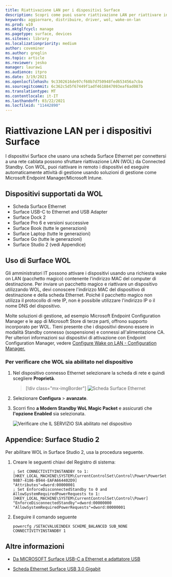 ```yaml
---
title: Riattivazione LAN per i dispositivi Surface
description: Scopri come puoi usare riattivazione LAN per riattivare in remoto i dispositivi per eseguire automaticamente le attività di gestione.
keywords: aggiornare, distribuire, driver, wol, wake-on-lan
ms.prod: w10
ms.mktglfcycl: manage
ms.pagetype: surface, devices
ms.sitesec: library
ms.localizationpriority: medium
author: coveminer
ms.author: greglin
ms.topic: article
ms.reviewer: jesko
manager: laurawi
ms.audience: itpro
ms.date: 3/19/2021
ms.openlocfilehash: 9c3302616de97cf60b7d750948fed653456a7cba
ms.sourcegitcommit: 6c362c5d5f67449f1adf4618847093eaf6ad087b
ms.translationtype: MT
ms.contentlocale: it-IT
ms.lasthandoff: 03/22/2021
ms.locfileid: "11442890"
---
```

# <a name="wake-on-lan-for-surface-devices"></a>Riattivazione LAN per i dispositivi Surface

I dispositivi Surface che usano una scheda Surface Ethernet per connettersi a una rete cablata possono sfruttare riattivazione LAN (WOL) da Connected Standby. Con WOL, puoi riattivare in remoto i dispositivi ed eseguire automaticamente attività di gestione usando soluzioni di gestione come Microsoft Endpoint Manager/Microsoft Intune.

## <a name="wol-supported-devices"></a>Dispositivi supportati da WOL

- Scheda Surface Ethernet
- Surface USB-C to Ethernet and USB Adapter
- Surface Dock 2
- Surface Pro 6 e versioni successive
- Surface Book (tutte le generazioni)
- Surface Laptop (tutte le generazioni)
- Surface Go (tutte le generazioni)
- Surface Studio 2 (vedi Appendice)


## <a name="using-surface-wol"></a>Uso di Surface WOL

Gli amministratori IT possono attivare i dispositivi usando una richiesta wake on LAN (pacchetto magico) contenente l'indirizzo MAC del computer di destinazione. Per inviare un pacchetto magico e riattivare un dispositivo utilizzando WOL, devi conoscere l'indirizzo MAC del dispositivo di destinazione e della scheda Ethernet. Poiché il pacchetto magico non utilizza il protocollo di rete IP, non è possibile utilizzare l'indirizzo IP o il nome DNS del dispositivo.

Molte soluzioni di gestione, ad esempio Microsoft Endpoint Configuration Manager e le app di Microsoft Store di terze parti, offrono supporto incorporato per WOL. Tieni presente che i dispositivi devono essere in modalità Standby connesso (sospensione) e connessi all'alimentazione CA. Per ulteriori informazioni sui dispositivi di attivazione con Endpoint Configuration Manager, vedere [Configure Wake on LAN - Configuration Manager.](https://docs.microsoft.com/mem/configmgr/core/clients/deploy/configure-wake-on-lan)


### <a name="to-check-wol-is-enabled-on-your-device"></a>Per verificare che WOL sia abilitato nel dispositivo

1. Nel dispositivo connesso Ethernet selezionare la scheda di rete e quindi scegliere **Proprietà**.

   > [!div class="mx-imgBorder"]
   > ![Scheda Surface Ethernet](images/surface-ethernet.png)

2. Selezionare **Configura**  >  **avanzate**.
3. Scorri fino **a Modern Standby WoL Magic Packet** e assicurati che **l'opzione Enabled** sia selezionata.

     ![Verificare che IL SERVIZIO SIA abilitato nel dispositivo](images/ethernet-wol-setting.png)

## <a name="appendix-surface-studio-2"></a>Appendice: Surface Studio 2

Per abilitare WOL in Surface Studio 2, usa la procedura seguente.

1. Creare le seguenti chiavi del Registro di sistema:

   ```console
   ; Set CONNECTIVITYINSTANDBY to 1:
   [HKEY_LOCAL_MACHINE\SYSTEM\CurrentControlSet\Control\Power\PowerSettings\F15576E8-98B7-4186-B944-EAFA664402D9]
   "Attributes"=dword:00000001
   ; Set EnforceDisconnectedStandby to 0 and AllowSystemRequiredPowerRequests to 1:
   [HKEY_LOCAL_MACHINE\SYSTEM\CurrentControlSet\Control\Power]
   "EnforceDisconnectedStandby"=dword:00000000
   "AllowSystemRequiredPowerRequests"=dword:00000001
   ```

2. Eseguire il comando seguente

    ```powercfg /SETACVALUEINDEX SCHEME_BALANCED SUB_NONE CONNECTIVITYINSTANDBY 1```


## <a name="learn-more"></a>Altre informazioni

- [Da MICROSOFT Surface USB-C a Ethernet e adattatore USB](https://www.microsoft.com/p/surface-usb-c-to-ethernet-and-usb-adapter/8wt81cglrblp?)

- [Scheda Ethernet Surface USB 3.0 Gigabit](https://www.microsoft.com/p/surface-usb-30-gigabit-ethernet-adapter/8xn9fqvzbvq0?)
